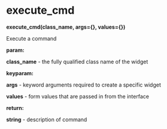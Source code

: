 # execute\_cmd

**execute\_cmd(class\_name, args={}, values={})**

Execute a command

**param:**

**class\_name** - the fully qualified class name of the widget

**keyparam:**

**args** - keyword arguments required to create a specific widget

**values** - form values that are passed in from the interface

**return:**

**string** - description of command
